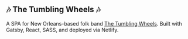 ## 🎶 The Tumbling Wheels 🎶

A SPA for New Orleans-based folk band [The Tumbling Wheels](https://www.thetumblingwheels.com). Built with Gatsby, React, SASS, and deployed via Netlify.